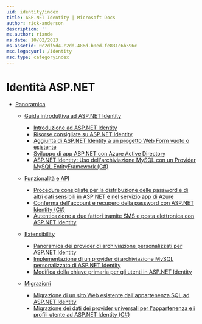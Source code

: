 ```yaml
---
uid: identity/index
title: ASP.NET Identity | Microsoft Docs
author: rick-anderson
description: ''
ms.author: riande
ms.date: 10/02/2013
ms.assetid: 0c2df5d4-c2dd-486d-b0ed-fe831c6b596c
msc.legacyurl: /identity
msc.type: categoryindex
---
```

<a name="aspnet-identity"></a>Identità ASP.NET
====================
- [Panoramica](overview/index.md)

    - [Guida introduttiva ad ASP.NET Identity](overview/getting-started/index.md)

        - [Introduzione ad ASP.NET Identity](overview/getting-started/introduction-to-aspnet-identity.md)
        - [Risorse consigliate su ASP.NET Identity](overview/getting-started/aspnet-identity-recommended-resources.md)
        - [Aggiunta di ASP.NET Identity a un progetto Web Form vuoto o esistente](overview/getting-started/adding-aspnet-identity-to-an-empty-or-existing-web-forms-project.md)
        - [Sviluppo di app ASP.NET con Azure Active Directory](overview/getting-started/developing-aspnet-apps-with-windows-azure-active-directory.md)
        - [ASP.NET Identity: Uso dell'archiviazione MySQL con un Provider MySQL EntityFramework (C#)](overview/getting-started/aspnet-identity-using-mysql-storage-with-an-entityframework-mysql-provider.md)
    - [Funzionalità e API](overview/features-api/index.md)

        - [Procedure consigliate per la distribuzione delle password e di altri dati sensibili in ASP.NET e nel servizio app di Azure](overview/features-api/best-practices-for-deploying-passwords-and-other-sensitive-data-to-aspnet-and-azure.md)
        - [Conferma dell'account e recupero della password con ASP.NET Identity (C#)](overview/features-api/account-confirmation-and-password-recovery-with-aspnet-identity.md)
        - [Autenticazione a due fattori tramite SMS e posta elettronica con ASP.NET Identity](overview/features-api/two-factor-authentication-using-sms-and-email-with-aspnet-identity.md)
    - [Extensibility](overview/extensibility/index.md)

        - [Panoramica dei provider di archiviazione personalizzati per ASP.NET Identity](overview/extensibility/overview-of-custom-storage-providers-for-aspnet-identity.md)
        - [Implementazione di un provider di archiviazione MySQL personalizzato di ASP.NET Identity](overview/extensibility/implementing-a-custom-mysql-aspnet-identity-storage-provider.md)
        - [Modifica della chiave primaria per gli utenti in ASP.NET Identity](overview/extensibility/change-primary-key-for-users-in-aspnet-identity.md)
    - [Migrazioni](overview/migrations/index.md)

        - [Migrazione di un sito Web esistente dall'appartenenza SQL ad ASP.NET Identity](overview/migrations/migrating-an-existing-website-from-sql-membership-to-aspnet-identity.md)
        - [Migrazione dei dati dei provider universali per l'appartenenza e i profili utente ad ASP.NET Identity (C#)](overview/migrations/migrating-universal-provider-data-for-membership-and-user-profiles-to-aspnet-identity.md)
